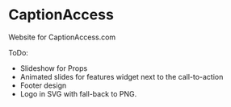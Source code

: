 CaptionAccess
=============

Website for CaptionAccess.com

ToDo:
- Slideshow for Props
- Animated slides for features widget next to the call-to-action
- Footer design
- Logo in SVG with fall-back to PNG.
